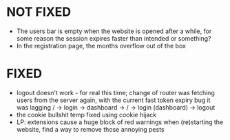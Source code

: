 # NOT FIXED
- The users bar is empty when the website is opened after a while, for some reason the session expires faster than intended or something?
- In the registration page, the months overflow out of the box

# FIXED
- logout doesn't work - for real this time; change of router was fetching users from the server again, with the current fast token expiry bug it was lagging
/ -> login -> dashboard -> / -> login (dashboard) -> logout
- the cookie bullshit
temp fixed using cookie hijack
- LP: extensions cause a huge block of red warnings when (re)starting the website, find a way to remove those annoying pests
